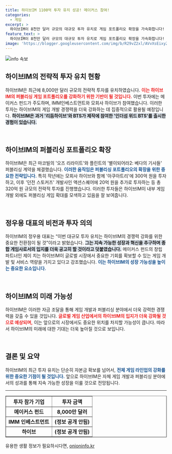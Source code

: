 ```yaml
---
title: 하이브IM 1100억 투자 유치 성공! 메이커스 참여!
categories:
  - 게임
excerpt: >
  하이브IM이 8천만 달러 규모의 대규모 투자 유치로 게임 포트폴리오 확장을 가속화합니다! 글로벌 경쟁력 강화를 위한 전략적 발판, 어떤 변화가 일어날까요? 클릭하여 더 알아보세요!
feature_text: >
  하이브IM이 8천만 달러 규모의 대규모 투자 유치로 게임 포트폴리오 확장을 가속화합니다! 글로벌 경쟁력 강화를 위한 전략적 발판, 어떤 변화가 일어날까요? 클릭하여 더 알아보세요!
image: 'https://blogger.googleusercontent.com/img/b/R29vZ2xl/AVvXsEixyZcFfHzMRdzZMjFBmAUKJYCLCGyLL1o632UiGVXcaFdKo_bkvkuCioo0uUKlGfBVcT3P84aROyZIXSBEx3Aw5nCQ3pTgDom1WDC4m8eifvWiAmWEEVb4x6G_l8C0QH225ldMjyaFvpxGEBGNO37VmDTDMHGhJPq73UglMfDca1-0aw/s1600/blogspot.png'
---
```


<p><img src="https://blogger.googleusercontent.com/img/b/R29vZ2xl/AVvXsEixyZcFfHzMRdzZMjFBmAUKJYCLCGyLL1o632UiGVXcaFdKo_bkvkuCioo0uUKlGfBVcT3P84aROyZIXSBEx3Aw5nCQ3pTgDom1WDC4m8eifvWiAmWEEVb4x6G_l8C0QH225ldMjyaFvpxGEBGNO37VmDTDMHGhJPq73UglMfDca1-0aw/s1600/blogspot.png" alt="info 속보" /></p>

<h2 data-ke-size="size26">하이브IM의 전략적 투자 유치 현황</h2>

<p data-ke-size="size16">하이브IM은 최근에 8,000만 달러 규모의 전략적 투자를 유치하였습니다. <b><span style="color: #ee2323;">이는 하이브IM의 퍼블리싱 게임 포트폴리오를 강화하기 위한 기반이 될 것입니다.</span></b> 이번 투자에는 메이커스 펀드가 주도하며, IMM인베스트먼트와 모회사 하이브가 참여했습니다. 이러한 투자는 하이브IM의 게임 개발 경쟁력을 더욱 강화하는 데 집중적으로 활용될 예정입니다. <b><span style="background-color: #21538527;">하이브IM은 과거 '리듬하이브'와 BTS가 제작에 참여한 '인더섬 위드 BTS'를 출시한 경험이 있습니다.</span></b></p>

<p data-ke-size="size16">&nbsp;</p>

<h2 data-ke-size="size26">하이브IM의 퍼블리싱 포트폴리오 확장</h2>

<p data-ke-size="size16">하이브IM은 최근 마코빌의 '오즈 리라이트'와 플린트의 '별이되어라2: 베다의 기사들' 퍼블리싱 계약을 체결했습니다. <b><span style="color: #1a5490;">이러한 움직임은 퍼블리싱 포트폴리오의 확장을 위한 중요한 전략입니다.</span></b> 특히 작년에는 모회사 하이브와 함께 '아쿠아트리'에 300억 원을 투자하고, 이후 '던전 스토커즈' 개발사인 액션스퀘어에 20억 원을 추가로 투자하는 등 총 320억 원 규모의 전략적 투자를 진행했습니다. 이러한 투자들은 하이브IM이 내부 게임 개발 외에도 퍼블리싱 게임 확대를 모색하고 있음을 잘 보여줍니다.</p>

<p data-ke-size="size16">&nbsp;</p>

<h2 data-ke-size="size26">정우용 대표의 비전과 투자 의의</h2>

<p data-ke-size="size16">하이브IM의 정우용 대표는 “이번 대규모 투자 유치는 하이브IM의 경쟁력 강화를 위한 중요한 전환점이 될 것”이라고 밝혔습니다. <b><span style="background-color: #21538527;">그는 지속 가능한 성장과 혁신을 추구하며 종합 게임사로서의 입지를 더욱 공고히 할 것이라고 덧붙였습니다.</span></b> 메이커스 펀드의 창립 파트너인 제이 치는 하이브IM이 글로벌 시장에서 중요한 기회를 확보할 수 있는 게임 개발 및 서비스 역량을 가지고 있다고 강조했습니다. <b><span style="color: #1a5490;">이는 하이브IM의 성장 가능성을 높이는 중요한 요소입니다.</span></b></p>

<p data-ke-size="size16">&nbsp;</p>

<h2 data-ke-size="size26">하이브IM의 미래 가능성</h2>

<p data-ke-size="size16">하이브IM은 이러한 자금 조달을 통해 게임 개발과 퍼블리싱 분야에서 더욱 강력한 경쟁력을 갖출 수 있을 것입니다. <b><span style="color: #ee2323;">글로벌 게임 산업에서의 하이브IM의 입지가 더욱 강화될 것으로 예상되며,</span></b> 이는 앞으로의 시장에서도 중요한 위치를 차지할 가능성이 큽니다. 따라서 하이브IM의 미래에 대한 기대는 더욱 높아질 것으로 보입니다.</p>

<p data-ke-size="size16">&nbsp;</p>

<h2 data-ke-size="size26">결론 및 요약</h2>

<p data-ke-size="size16">하이브IM의 최근 투자 유치는 단순히 자본금 확보를 넘어서, <b><span style="color: #1a5490;">전체 게임 라인업의 강화를 위한 중요한 기점이 될 것입니다.</span></b> 앞으로 하이브IM은 자체 게임 개발과 퍼블리싱 분야에서의 성과를 통해 지속 가능한 성장을 이룰 것으로 전망됩니다.</p>

<hr>

<table style="width: 100%;" border="1">
    <tr>
        <th style="text-align: center;">투자 참가 기업</th>
        <th style="text-align: center;">투자 금액</th>
    </tr>
    <tr>
        <td style="text-align: center; height: 17px;"><b>메이커스 펀드</b></td>
        <td style="text-align: center; height: 17px;"><b>8,000만 달러</b></td>
    </tr>
    <tr>
        <td style="text-align: center; height: 17px;"><b>IMM 인베스트먼트</b></td>
        <td style="text-align: center; height: 17px;"><b>(정보 공개 안됨)</b></td>
    </tr>
    <tr>
        <td style="text-align: center; height: 17px;"><b>하이브</b></td>
        <td style="text-align: center; height: 17px;"><b>(정보 공개 안됨)</b></td>
    </tr>
</table>
유용한 생활 정보가 필요하시다면, <a href="https://onioninfo.kr" rel="dofollow">onioninfo.kr</a>


